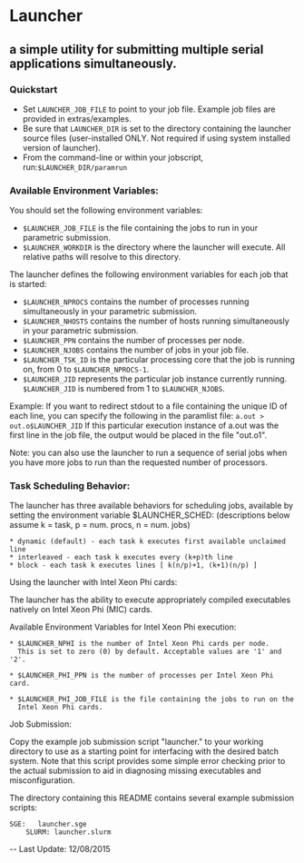 # Launcher
## a simple utility for submitting multiple serial applications simultaneously. 

### Quickstart

  * Set `LAUNCHER_JOB_FILE` to point to your job file. Example job files are provided in extras/examples.
  * Be sure that `LAUNCHER_DIR` is set to the directory containing the launcher source files (user-installed ONLY. Not required if using system installed version of launcher).
  * From the command-line or within your jobscript, run:`$LAUNCHER_DIR/paramrun`

### Available Environment Variables:

  You should set the following environment variables:

  * `$LAUNCHER_JOB_FILE` is the file containing the jobs to run in your parametric submission.
  * `$LAUNCHER_WORKDIR` is the directory where the launcher will execute. All relative paths will resolve to this directory.

  The launcher defines the following environment variables for each job 
  that is started:

  * `$LAUNCHER_NPROCS` contains the number of processes running simultaneously in your parametric submission.
  * `$LAUNCHER_NHOSTS` contains the number of hosts running simultaneously in your parametric submission.
  * `$LAUNCHER_PPN` contains the number of processes per node.
  * `$LAUNCHER_NJOBS` contains the number of jobs in your job file.
  * `$LAUNCHER_TSK_ID` is the particular processing core that the job is running on, from 0 to `$LAUNCHER_NPROCS-1`.
  * `$LAUNCHER_JID` represents the particular job instance currently running. `$LAUNCHER_JID` is numbered from 1 to `$LAUNCHER_NJOBS`.

  Example: If you want to redirect stdout to a file containing the unique ID
  of each line, you can specify the following in the paramlist file:
    ```a.out > out.o$LAUNCHER_JID```
  If this particular execution instance of a.out was the first line in the
  job file, the output would be placed in the file "out.o1".

  Note: you can also use the launcher to run a sequence of serial
  jobs when you have more jobs to run than the requested number of
  processors.  

### Task Scheduling Behavior:

  The launcher has three available behaviors for scheduling jobs, available
  by setting the environment variable $LAUNCHER_SCHED:
  (descriptions below assume k = task, p = num. procs, n = num. jobs)

    * dynamic (default) - each task k executes first available unclaimed line
    * interleaved - each task k executes every (k+p)th line
    * block - each task k executes lines [ k(n/p)+1, (k+1)(n/p) ]

Using the launcher with Intel Xeon Phi cards:

  The launcher has the ability to execute appropriately compiled executables
  natively on Intel Xeon Phi (MIC) cards.

  Available Environment Variables for Intel Xeon Phi execution:

    * $LAUNCHER_NPHI is the number of Intel Xeon Phi cards per node.
      This is set to zero (0) by default. Acceptable values are '1' and '2'.

    * $LAUNCHER_PHI_PPN is the number of processes per Intel Xeon Phi card.

    * $LAUNCHER_PHI_JOB_FILE is the file containing the jobs to run on the 
      Intel Xeon Phi cards. 

Job Submission:

  Copy the example job submission script "launcher.<sched>" to your
  working directory to use as a starting point for interfacing with
  the desired batch system. Note that this script provides some simple
  error checking prior to the actual submission to aid in diagnosing
  missing executables and misconfiguration.

  The directory containing this README contains several example submission
  scripts:

	SGE:   launcher.sge
        SLURM: launcher.slurm

--
Last Update: 12/08/2015
